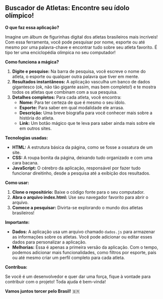 ## Buscador de Atletas: Encontre seu ídolo olímpico!

**O que faz essa aplicação?**

Imagine um álbum de figurinhas digital dos atletas brasileiros mais incríveis! Com essa ferramenta, você pode pesquisar por nome, esporte ou até mesmo por uma palavra-chave e encontrar tudo sobre seu atleta favorito. É tipo ter uma enciclopédia olímpica no seu computador! 

**Como funciona a mágica?**

1. **Digite e pesquise:** Na barra de pesquisa, você escreve o nome do atleta, o esporte ou qualquer outra palavra que tiver em mente.
2. **Resultados instantâneos:** A aplicação vasculha um banco de dados gigantesco (ok, não tão gigante assim, mas bem completo!) e te mostra todos os atletas que combinam com a sua pesquisa.
3. **Detalhes completos:** Para cada atleta, você encontra:
   * **Nome:** Para ter certeza de que é mesmo o seu ídolo.
   * **Esporte:** Para saber em qual modalidade ele arrasa.
   * **Descrição:** Uma breve biografia para você conhecer mais sobre a história do atleta.
   * **Link:** Um botão mágico que te leva para saber ainda mais sobre ele em outros sites.

**Tecnologias usadas:**

* **HTML:** A estrutura básica da página, como se fosse a ossatura de um site.
* **CSS:** A roupa bonita da página, deixando tudo organizado e com uma cara bacana.
* **JavaScript:** O cérebro da aplicação, responsável por fazer tudo funcionar direitinho, desde a pesquisa até a exibição dos resultados.

**Como usar:**

1. **Clone o repositório:** Baixe o código fonte para o seu computador.
2. **Abra o arquivo index.html:** Use seu navegador favorito para abrir o arquivo.
3. **Comece a pesquisar:** Divirta-se explorando o mundo dos atletas brasileiros!

**Importante:**

* **Dados:** A aplicação usa um arquivo chamado `dados.js` para armazenar as informações sobre os atletas. Você pode adicionar ou editar esses dados para personalizar a aplicação.
* **Melhorias:** Essa é apenas a primeira versão da aplicação. Com o tempo, podemos adicionar mais funcionalidades, como filtros por esporte, país ou até mesmo criar um perfil completo para cada atleta.

**Contribua:**

Se você é um desenvolvedor e quer dar uma força, fique à vontade para contribuir com o projeto! Toda ajuda é bem-vinda!

**Vamos juntos torcer pelo Brasil!** 🇧🇷

